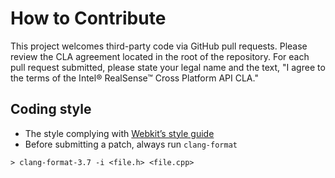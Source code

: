 # How to Contribute

This project welcomes third-party code via GitHub pull requests. Please review the CLA agreement located in the root of the repository. For each pull request submitted, please state your legal name and the text, "I agree to the terms of the Intel® RealSense™ Cross Platform API CLA."

## Coding style
* The style complying with [Webkit’s style guide](https://webkit.org/code-style-guidelines/)
* Before submitting a patch, always run `clang-format`
```
> clang-format-3.7 -i <file.h> <file.cpp>
```
